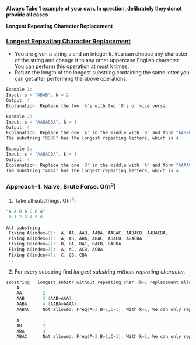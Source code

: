 **Always Take 1 example of your own. In question, delibrately they donot provide all cases**

**Longest Repeating Character Replacement**

### [Longest Repeating Character Replacement](https://leetcode.com/problems/longest-repeating-character-replacement/description/)
- You are given a string s and an integer k. You can choose any character of the string and change it to any other uppercase English character. You can perform this operation at most k times.
- Return the length of the longest substring containing the same letter you can get after performing the above operations.
```c
Example 1:
Input: s = "ABAB", k = 2
Output: 4
Explanation: Replace the two 'A's with two 'B's or vice versa.

Example 2:
Input: s = "AABABBA", k = 1
Output: 4
Explanation: Replace the one 'A' in the middle with 'B' and form "AABBBBA".
The substring "BBBB" has the longest repeating letters, which is 4.

Example 3:
Input: s = "AABACBA", k = 1
Output: 4
Explanation: Replace the one 'B' in the middle with 'A' and form "AAAACBA".
The substring "AAAA" has the longest repeating letters, which is 4.
```

### Approach-1. Naive. Brute Force. O(n<sup>2</sup>)
1. Take all substrings. O(n<sup>2</sup>)
```c
"A A B A C B A"
 0 1 2 3 4 5 6
 
All substring
 Fixing A(index=0):  A, AA, AAB, AABA, AABAC, AABACB, AABACBA,
 Fixing A(index=1):  A, AB, ABA, ABAC, ABACB, ABACBA
 Fixing B(index=2):  B, BA, BAC, BACB, BACBA
 Fixing A(index=3):  A, AC, ACB, ACBA
 Fixing C(index=4):  C, CB, CBA
 ..
```
2. For every substring find _longest substring without repeating character._
```c
substring   longest_substr_without_repeating_char (k=1 replacement allowed)
    A         1
    AA        2
    AAB       3 (AAB=AAA)
    AABA      4 (AABA=AAAA)
    AABAC     Not allowed. Freq(A=3,B=1,C=1). With k=1, We can only replace B or C
    
    A         1
    AB        2
    ABA       3
    ABAC      Not allowed. Freq(A=2,B=1,C=1). With k=1, We can only replace B or C
```
